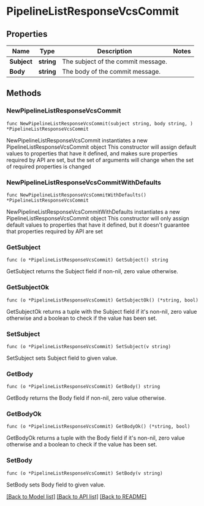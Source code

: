 # PipelineListResponseVcsCommit

## Properties

Name | Type | Description | Notes
------------ | ------------- | ------------- | -------------
**Subject** | **string** | The subject of the commit message. | 
**Body** | **string** | The body of the commit message. | 

## Methods

### NewPipelineListResponseVcsCommit

`func NewPipelineListResponseVcsCommit(subject string, body string, ) *PipelineListResponseVcsCommit`

NewPipelineListResponseVcsCommit instantiates a new PipelineListResponseVcsCommit object
This constructor will assign default values to properties that have it defined,
and makes sure properties required by API are set, but the set of arguments
will change when the set of required properties is changed

### NewPipelineListResponseVcsCommitWithDefaults

`func NewPipelineListResponseVcsCommitWithDefaults() *PipelineListResponseVcsCommit`

NewPipelineListResponseVcsCommitWithDefaults instantiates a new PipelineListResponseVcsCommit object
This constructor will only assign default values to properties that have it defined,
but it doesn't guarantee that properties required by API are set

### GetSubject

`func (o *PipelineListResponseVcsCommit) GetSubject() string`

GetSubject returns the Subject field if non-nil, zero value otherwise.

### GetSubjectOk

`func (o *PipelineListResponseVcsCommit) GetSubjectOk() (*string, bool)`

GetSubjectOk returns a tuple with the Subject field if it's non-nil, zero value otherwise
and a boolean to check if the value has been set.

### SetSubject

`func (o *PipelineListResponseVcsCommit) SetSubject(v string)`

SetSubject sets Subject field to given value.


### GetBody

`func (o *PipelineListResponseVcsCommit) GetBody() string`

GetBody returns the Body field if non-nil, zero value otherwise.

### GetBodyOk

`func (o *PipelineListResponseVcsCommit) GetBodyOk() (*string, bool)`

GetBodyOk returns a tuple with the Body field if it's non-nil, zero value otherwise
and a boolean to check if the value has been set.

### SetBody

`func (o *PipelineListResponseVcsCommit) SetBody(v string)`

SetBody sets Body field to given value.



[[Back to Model list]](../README.md#documentation-for-models) [[Back to API list]](../README.md#documentation-for-api-endpoints) [[Back to README]](../README.md)


